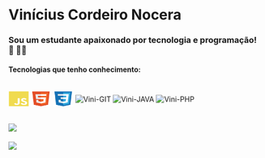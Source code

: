 # Vinícius Cordeiro Nocera
### Sou um estudante apaixonado por tecnologia e programação! 🤖 👨‍💻


#### Tecnologias que tenho conhecimento:
<div style="display: inline_block"><br>
  <img align="center" alt="Vini-JS" height="30" width="40" src="https://raw.githubusercontent.com/devicons/devicon/master/icons/javascript/javascript-plain.svg">
  <img align="center" alt="Vini-HTML" height="30" width="40" src="https://raw.githubusercontent.com/devicons/devicon/master/icons/html5/html5-original.svg">
  <img align="center" alt="Vini-CSS" height="30" width="40" src="https://raw.githubusercontent.com/devicons/devicon/master/icons/css3/css3-original.svg">
  <img align="center" alt="Vini-GIT" height="30" width="40" src="https://raw.githubusercontent.com/jmnote/z-icons/master/svg/git.svg">
  <img align="center" alt="Vini-JAVA" height="30" width="40" src="https://raw.githubusercontent.com/jmnote/z-icons/master/svg/java.svg">
  <img align="center" alt="Vini-PHP" height="30" width="40" src="https://raw.githubusercontent.com/jmnote/z-icons/master/svg/php.svg">
</div>

<br>
<br>

<div>
  <img src="https://github-profile-summary-cards.vercel.app/api/cards/profile-details?username=V1nicius00&theme=dark">
</div>
<br>
<div>
  <img src="https://github-readme-stats.vercel.app/api/top-langs/?username=V1nicius00&theme=dark">
</div>
